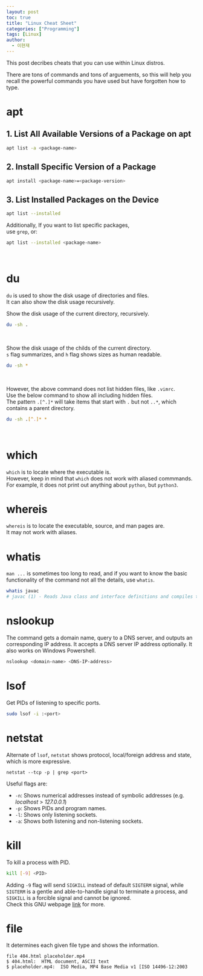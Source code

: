 ```yaml
---
layout: post
toc: true
title: "Linux Cheat Sheet"
categories: ["Programming"]
tags: [Linux]
author:
  - 이현재
---
```


This post decribes cheats that you can use within Linux distros.
<!--more-->
There are tons of commands and tons of arguements,
so this will help you recall the powerful commands you have used
but have forgotten how to type.

# apt
## 1. List All Available Versions of a Package on apt
```bash
apt list -a <package-name>
```

## 2. Install Specific Version of a Package
```bash
apt install <package-name>=<package-version>
```

## 3. List Installed Packages on the Device
```bash
apt list --installed
```
Additionally, If you want to list specific packages,<br>
use `grep`, or:
```bash
apt list --installed <package-name>
```
<br>

# du
`du` is used to show the disk usage of directories and files.<br>
It can also show the disk usage recursively.
<br>

Show the disk usage of the current directory, recursively.
```bash
du -sh .
```
<br>

Show the disk usage of the childs of the current directory.<br>
`s` flag summarizes, and `h` flag shows sizes as human readable.<br>
```bash
du -sh *
```
<br>

However, the above command does not list hidden files, like `.vimrc`.<br>
Use the below command to show all including hidden files.<br>
The pattern `.[^.]*` will take items that start with `.` but not `..*`, which contains a parent directory.<br>
```bash
du -sh .[^.]* *
```
<br>

# which
`which` is to locate where the executable is.<br>
However, keep in mind that `which` does not work with aliased commmands.
For example, it does not print out anything about `python`, but `python3`.
<br>

# whereis
`whereis` is to locate the executable, source, and man pages are.<br>
It may not work with aliases.
<br>

# whatis
`man ...` is sometimes too long to read,
and if you want to know the basic functionality of the command not all the details,
use `whatis`.
```bash
whatis javac
# javac (1) - Reads Java class and interface definitions and compiles them into bytecode and class files.
```

# nslookup
The command gets a domain name, query to a DNS server,
and outputs an corresponding IP address.
It accepts a DNS server IP address optionally.
It also works on Windows Powershell.
```bash
nslookup <domain-name> <DNS-IP-address>
```

# lsof
Get PIDs of listening to specific ports.
```bash
sudo lsof -i :<port>
```

# netstat
Alternate of `lsof`, `netstat` shows protocol, local/foreign address and state,
which is more expressive.
```
netstat --tcp -p | grep <port>
```
Useful flags are:
- `-n`: Shows numerical addresses instead of symbolic addresses (e.g. *localhost* > *127.0.0.1*)
- `-p`: Shows PIDs and program names.
- `-l`: Shows only listening sockets.
- `-a`: Shows both listening and non-listening sockets.

# kill
To kill a process with PID.
```bash
kill [-9] <PID>
```
Adding `-9` flag will send `SIGKILL` instead of default `SIGTERM` signal,
while `SIGTERM` is a gentle and able-to-handle signal to terminate a process,
and `SIGKILL` is a forcible signal and cannot be ignored.<br>
Check this GNU webpage [link](https://www.gnu.org/software/libc/manual/html_node/Termination-Signals.html) for more.

# file
It determines each given file type and shows the information.
```shell
file 404.html placeholder.mp4
$ 404.html:  HTML document, ASCII text
$ placeholder.mp4:  ISO Media, MP4 Base Media v1 [ISO 14496-12:2003
```
